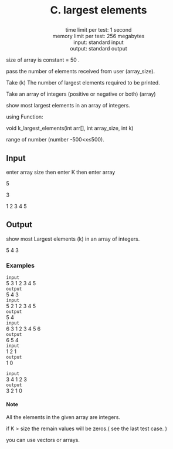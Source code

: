 # <p align="center"> C. largest elements </p>

<p align="center">
  time limit per test: 1 second <br>
  memory limit per test: 256 megabytes <br>
input: standard input<br>
output: standard output
</p>

size of array is constant = 50 .

pass the number of elements received from user (array_size).

Take (k) The number of largest elements required to be printed.

Take an array of integers (positive or negative or both) (array)

show most largest elements in an array of integers.

using Function:

void k_largest_elements(int arr[], int array_size, int k)

range of number (number -500<x≤500).

## Input
enter array size then enter K then enter array

5

3

1 2 3 4 5

## Output
show most Largest elements (k) in an array of integers.

5 4 3

### Examples<br>
 ```input```<br>
5 3 1 2 3 4 5 <br>
 ```output```<br>
5 4 3 <br>
 ```input```<br>
5 2 1 2 3 4 5
<br>
 ```output```<br>
5 4 <br>
 ```input```<br>
6 3 1 2 3 4 5 6
<br>
 ```output```<br>
6 5 4 <br>
 ```input```<br>
1 2 1
<br>
 ```output```<br>
1 0 <br>

 ```input```<br>
3 4 1 2 3 <br>
 ```output```<br>
3 2 1 0 <br>
#### Note
All the elements in the given array are integers.

if K > size the remain values will be zeros.( see the last test case. )

you can use vectors or arrays.
